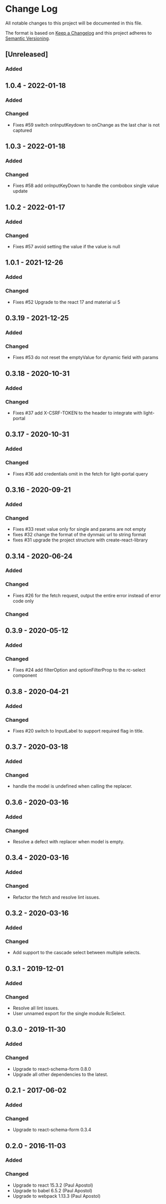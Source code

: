 # Change Log
All notable changes to this project will be documented in this file.

The format is based on [Keep a Changelog](http://keepachangelog.com/)
and this project adheres to [Semantic Versioning](http://semver.org/).

## [Unreleased]
### Added

## 1.0.4 - 2022-01-18
### Added

### Changed

- Fixes #59 switch onInputKeydown to onChange as the last char is not captured

## 1.0.3 - 2022-01-18
### Added

### Changed

- Fixes #58 add onInputKeyDown to handle the combobox single value update

## 1.0.2 - 2022-01-17
### Added

### Changed

- Fixes #57 avoid setting the value if the value is null

## 1.0.1 - 2021-12-26
### Added

### Changed

- Fixes #52 Upgrade to the react 17 and material ui 5

## 0.3.19 - 2021-12-25
### Added

### Changed

- Fixes #53 do not reset the emptyValue for dynamic field with params

## 0.3.18 - 2020-10-31
### Added

### Changed

- Fixes #37 add X-CSRF-TOKEN to the header to integrate with light-portal

## 0.3.17 - 2020-10-31
### Added

### Changed

- Fixes #36 add credentials omit in the fetch for light-portal query

## 0.3.16 - 2020-09-21
### Added

### Changed

- Fixes #33 reset value only for single and params are not empty
- fixes #32 change the format of the dynmaic url to string format
- fixes #31 upgrade the project structure with create-react-library

## 0.3.14 - 2020-06-24
### Added

### Changed

- Fixes #26 for the fetch request, output the entire error instead of error code only

### Changed

## 0.3.9 - 2020-05-12
### Added

### Changed

- Fixes #24 add filterOption and optionFilterProp to the rc-select component

## 0.3.8 - 2020-04-21
### Added

### Changed

- Fixes #20 switch to InputLabel to support required flag in title.

## 0.3.7 - 2020-03-18
### Added

### Changed

- handle the model is undefined when calling the replacer.

## 0.3.6 - 2020-03-16
### Added

### Changed

- Resolve a defect with replacer when model is empty.

## 0.3.4 - 2020-03-16
### Added

### Changed

- Refactor the fetch and resolve lint issues.

## 0.3.2 - 2020-03-16
### Added

### Changed

- Add support to the cascade select between multiple selects.

## 0.3.1 - 2019-12-01
### Added

### Changed
- Resolve all lint issues. 
- User unnamed export for the single module RcSelect.

## 0.3.0 - 2019-11-30
### Added

### Changed
- Upgrade to react-schema-form 0.8.0
- Upgrade all other dependencies to the latest.

## 0.2.1 - 2017-06-02
### Added

### Changed
- Upgrade to react-schema-form 0.3.4

## 0.2.0 - 2016-11-03
### Added

### Changed
- Upgrade to react 15.3.2 (Paul Apostol)
- Upgrade to babel 6.5.2  (Paul Apostol)
- Upgrade to webpack 1.13.3 (Paul Apostol)
